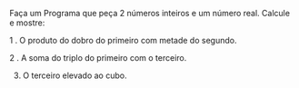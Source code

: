 Faça um Programa que peça 2 números inteiros e um número real. Calcule e mostre:

1 . O produto do dobro do primeiro com metade do segundo.

2 . A soma do triplo do primeiro com o terceiro.

3. O terceiro elevado ao cubo.

